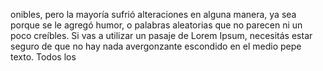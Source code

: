 onibles, pero la mayoría sufrió alteraciones en alguna manera,
ya sea porque se le agregó humor, o palabras aleatorias que no
parecen ni un poco creíbles. Si vas a utilizar un pasaje de
Lorem Ipsum, necesitás estar seguro de que no hay nada avergonzante
escondido en el medio pepe texto. Todos los 